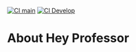 [![CI main](https://github.com/thalescarrascal/hey-professor/actions/workflows/laravel.yml/badge.svg?branch=main)](https://github.com/thalescarrascal/hey-professor/actions/workflows/laravel.yml)
[![CI Develop](https://github.com/thalescarrascal/hey-professor/actions/workflows/laravel.yml/badge.svg?branch=develop)](https://github.com/thalescarrascal/hey-professor/actions/workflows/laravel.yml)

# About Hey Professor
